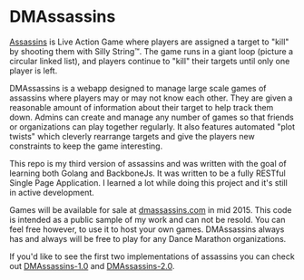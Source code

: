 DMAssassins
===========

[Assassins](http://en.wikipedia.org/wiki/Assassin_(game)) is Live Action Game where players are assigned a target to "kill" by shooting them with Silly String™. The game runs in a giant loop (picture a circular linked list), and players continue to "kill" their targets until only one player is left.

DMAssassins is a webapp designed to manage large scale games of assassins where players may or may not know each other. They are given a reasonable amount of information about their target to help track them down. Admins can create and manage any number of games so that friends or organizations can play together regularly. It also features automated "plot twists" which cleverly rearrange targets and give the players new constraints to keep the game interesting.

This repo is my third version of assassins and was written with the goal of learning both Golang and BackboneJs. It was written to be a fully RESTful Single Page Application. I learned a lot while doing this project and it's still in active development.

Games will be available for sale at [dmassassins.com](http://dmassassins.com) in mid 2015. This code is intended as a public sample of my work and can not be resold. You can feel free however, to use it to host your own games. DMAssassins always has and always will be free to play for any Dance Marathon organizations.

If you'd like to see the first two implementations of assassins you can check out [DMAssassins-1.0](https://github.com/mattgerstman/DMAssassins-1.0) and [DMAssassins-2.0](https://github.com/mattgerstman/DMAssassins-2.0).
